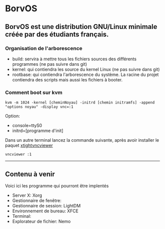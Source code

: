 # BorvOS
BorvOS est une distribution GNU/Linux minimale créée par des étudiants français.
----
### Organisation de l'arborescence
- build: servira à mettre tous les fichiers sources des différents programmes (ne pas suivre dans git)
- kernel: qui contiendra les source du kernel Linux (ne pas suivre dans git)
- rootbase: qui contiendra l'arborescence du système.
La racine du projet contiendra des scripts mais aussi les fichiers à booter.
### Comment boot sur kvm
```Linux
kvm -m 1024 -kernel [cheminNoyau] -initrd [chemin initramfs] -append "options noyau" -display vnc=:1 
```
Option:
- console=ttyS0
- initrd=[programme d'init]

Dans un autre terminal lancez la commande suivante, après avoir installer le paquet [xtightvncviewer](apt://xtightvncviewer)
```
vncviewer :1
```
----
## Contenu à venir
Voici ici les programme qui pourront être implentés
- Server X: Xorg
- Gestionnaire de fenêtre: 
- Gestionnaire de session: LightDM
- Environnement de bureau: XFCE
- Terminal: 
- Explorateur de fichier: Nemo
